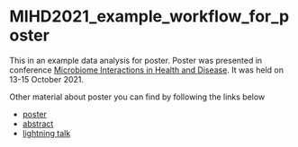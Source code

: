 # MIHD2021_example_workflow_for_poster
This in an example data analysis for poster. Poster was presented in conference 
[Microbiome Interactions in Health and Disease](https://coursesandconferences.wellcomeconnectingscience.org/event/microbiome-interactions-in-health-and-disease-virtual-conference-20211013/). 
It was held on 13-15 October 2021. 

Other material about poster you can find by following the links below

-   [poster](https://github.com/microbiome/outreach/blob/main/posters/20211013_MIHD21/miaverse_poster_20210929.pdf)
-   [abstract](https://github.com/microbiome/outreach/blob/main/posters/20211013_MIHD21/miaverse_poster_abstract_20210901.pdf)
-   [lightning talk](https://www.youtube.com/watch?v=A4URIEx9v1s)
